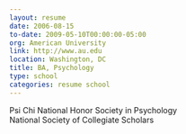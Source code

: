 ```yaml
---
layout: resume
date: 2006-08-15
to-date: 2009-05-10T00:00:00-05:00
org: American University
link: http://www.au.edu
location: Washington, DC
title: BA, Psychology
type: school
categories: resume school
---
```


Psi Chi National Honor Society in Psychology  
National Society of Collegiate Scholars
